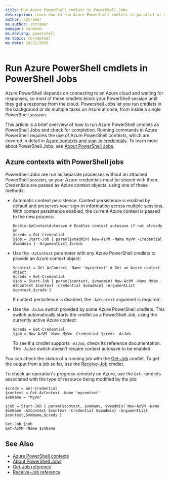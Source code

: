 ```yaml
---
title: Run Azure PowerShell cmdlets in PowerShell Jobs
description: Learn how to run Azure PowerShell cmdlets in parallel or as background tasks, using -AsJob and Start-Job.
author: sptramer
ms.author: sttramer
manager: carmonm
ms.devlang: powershell
ms.topic: conceptual
ms.date: 10/21/2019
---
```


# Run Azure PowerShell cmdlets in PowerShell Jobs

Azure PowerShell depends on connecting to an Azure cloud and waiting for responses, so most
of these cmdlets block your PowerShell session until they get a response from the cloud.
Powershell Jobs let you run cmdlets in the background or do multiple tasks on Azure at once,
from inside a single PowerShell session.

This article is a brief overview of how to run Azure PowerShell cmdlets as PowerShell Jobs and check
for completion. Running commands in Azure PowerShell requires the use of Azure PowerShell contexts,
which are covered in detail in [Azure contexts and sign-in credentials](context-persistence.md).
To learn more about PowerShell Jobs, see [About PowerShell Jobs](/powershell/module/microsoft.powershell.core/about/about_jobs).

## Azure contexts with PowerShell jobs

PowerShell Jobs are run as separate processes without an attached PowerShell session, so your Azure credentials
must be shared with them. Credentials are passed as Azure context objects, using one of these methods:

* Automatic context persistence. Context persistence is enabled by default and preserves your sign-in information across
  multiple sessions. With context persistence enabled, the current Azure context is passed to the new process:

  ```azurepowershell-interactive
  Enable-AzContextAutosave # Enables context autosave if not already on
  $creds = Get-Credential
  $job = Start-Job { param($vmadmin) New-AzVM -Name MyVm -Credential $vmadmin } -ArgumentList $creds
  ```

* Use the `-AzContext` parameter with any Azure PowerShell cmdlets to provide an Azure context object:

  ```azurepowershell-interactive
  $context = Get-AzContext -Name 'mycontext' # Get an Azure context object
  $creds = Get-Credential
  $job = Start-Job { param($context, $vmadmin) New-AzVM -Name MyVm -AzContext $context -Credential $vmadmin} -ArgumentList $context,$creds }
  ```

  If context persistence is disabled, the `-AzContext` argument is required.

* Use the `-AsJob` switch provided by some Azure PowerShell cmdlets. This switch automatically starts
  the cmdlet as a PowerShell Job, using the currently active Azure context:

  ```azurepowershell-interactive
  $creds = Get-Credential
  $job = New-AzVM -Name MyVm -Credential $creds -AsJob
  ```

  To see if a cmdlet supports `-AsJob`, check its reference documentation. The `-AsJob` switch doesn't require
  context autosave to be enabled.

You can check the status of a running job with the [Get-Job](/powershell/module/microsoft.powershell.core/get-job) 
cmdlet. To get the output from a job so far, use the [Receive-Job](/powershell/module/microsoft.powershell.core/receive-job) cmdlet.

To check an operation's progress remotely on Azure, use the `Get-` cmdlets associated with the type of resource being
modified by the job:

```azurepowershell-interactive
$creds = Get-Credential
$context = Get-AzContext -Name 'mycontext'
$vmName = "MyVm"

$job = Start-Job { param($context, $vmName, $vmadmin) New-AzVM -Name $vmName -AzContext $context -Credential $vmadmin} -ArgumentList $context,$vmName,$creds }

Get-Job $job
Get-AzVM -Name $vmName
```

## See Also

* [Azure PowerShell contexts](context-persistence.md)
* [About PowerShell Jobs](/powershell/module/microsoft.powershell.core/about/about_jobs)
* [Get-Job reference](/powershell/module/microsoft.powershell.core/get-job)
* [Receive-Job reference](/powershell/module/microsoft.powershell.core/receive-job)
